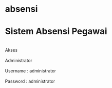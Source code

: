 # absensi
<h1>Sistem Absensi Pegawai</h1>
<br>Akses</br>
<br>Administrator</br>
<br>Username : administrator</br>
<br>Password : administrator</br>
